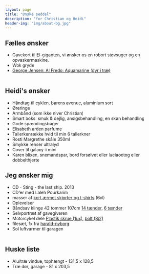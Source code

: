 ```yaml
---
layout: page
title: "Ønske seddel"
description: "for Christian og Heidi"
header-img: "img/about-bg.jpg"
---
```

<h2>F&aelig;lles &oslash;nsker</h2>
<ul>
<li>Gavekort til El-giganten, vi &oslash;nsker os en robort st&oslash;vsuger og en opvaskermaskine.</li>
<li>Wok gryde</li>
<li><a href="http://www.bahne.dk/georg-jensen-alfredo-aquamarine-saet-6-dele.html">George Jensen: Al Fredo: Aquamarine (dyr i tr&aelig;)</a></li><br />
</ul>

<h2>Heidi's &oslash;nsker</h2>

<ul>
	<li>Håndtag til cyklen, barens avenue, aluminium sort</li>
	<li>Øreringe</li>
	<li>Armb&aring;nd (som ikke niver Christian)</li>
	<li>Smart boks: smuk &amp; dejlig, ansigsbehandling, en sk&oslash;n behandling</li>
	<li>Gode spændingsbøger</li>
	<li>Elisabeth arden parfume</li>
	<li>Tallerkenrække hvid til min 6 tallerkner</li>
	<li>Rosti Margrethe skåle 350ml</li>
	<li>Smykke renser ultralyd</li>
	<li>Cover til galaxy ii mini</li>
	<li>Karen blixen, snemandspar, bord forsølvet eller luciaootog eller dobbelthjerte</li>
</ul>

<h2>Jeg &oslash;nsker mig</h2>

<ul>
	<li>CD - Sting - the last ship. 2013</li>
	<li>CD'er med Laleh Pourkarim</li> 
	<li>masser af&nbsp;<a href="http://www.venusogmarsxl.dk/catalog?section=herrer&amp;search=6xl">kort &aelig;rmet skjorter og t-shirts</a>&nbsp;(6xl)</li>
	<li>Oplevelser</li>
	<li>Båndsav klinge  42 tommer 107cm <a href="http://toolworld.dk/Rawlink-Bandsavsklinge-14-taender-1085-mm-p25924">14 tænder</a>, <a href="http://toolworld.dk/Rawlink-Bandsavsklinge-6-taender-1085-mm-p25923">6 tænder</a></li>
	<li>Selvportr&aelig;t af gavegiveren</li>
	<li>Motorcykel dele <a href="https://www.yamahamotorcyclespares.co.uk/product/YAMAHA/901500502400/SCREW,%20ROUND%20HEAD(1UX)&uid=0">Plastik skrue (1ux)</a>, <a href="https://www.yamahamotorcyclespares.co.uk/product/YAMAHA/901790527100/NUT%20(8J2)&uid=0">bolt (8j2)</a></li>
	<li>filesæt, fx fra <a href="http://www.harald-nyborg.dk/p4853/filesaet-5-dele">harald-nyborg</a></li>
	<li>Sol luftvarmer til garagen</li><br />
</ul>



<h2>Huske liste</h2>
<ul>
<li>Alu/tr&aelig; vindue, toph&aelig;ngt - 131,5 x 128,5</li>
<li>Tr&aelig; d&oslash;r, garage - 81 x 203,5</li>
</ul>
